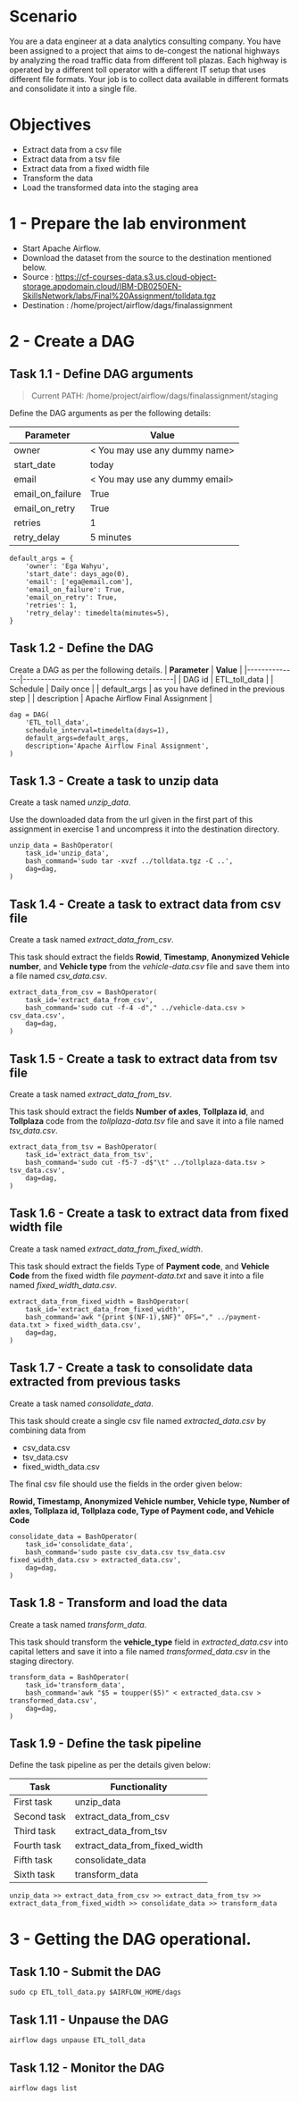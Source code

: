 # Scenario
You are a data engineer at a data analytics consulting company. You have been assigned to a project that aims to de-congest the national highways by analyzing the road traffic data from different toll plazas. Each highway is operated by a different toll operator with a different IT setup that uses different file formats. Your job is to collect data available in different formats and consolidate it into a single file.

# Objectives
- Extract data from a csv file
- Extract data from a tsv file
- Extract data from a fixed width file
- Transform the data
- Load the transformed data into the staging area

# 1 - Prepare the lab environment

- Start Apache Airflow.
- Download the dataset from the source to the destination mentioned below.
- Source : https://cf-courses-data.s3.us.cloud-object-storage.appdomain.cloud/IBM-DB0250EN-SkillsNetwork/labs/Final%20Assignment/tolldata.tgz
- Destination : /home/project/airflow/dags/finalassignment

# 2 - Create a DAG
## Task 1.1 - Define DAG arguments
>Current PATH: /home/project/airflow/dags/finalassignment/staging

Define the DAG arguments as per the following details:

| **Parameter**    | **Value**                      |
|------------------|--------------------------------|
| owner            | < You may use any dummy name>  |
| start_date       | today                          |
| email            | < You may use any dummy email> |
| email_on_failure | True                           |
| email_on_retry   | True                           |
| retries          | 1                              |
| retry_delay      | 5 minutes                      |

```
default_args = {
    'owner': 'Ega Wahyu',
    'start_date': days_ago(0),
    'email': ['ega@email.com'],
    'email_on_failure': True,
    'email_on_retry': True,
    'retries': 1,
    'retry_delay': timedelta(minutes=5),
}
```

## Task 1.2 - Define the DAG
Create a DAG as per the following details.
| **Parameter** | **Value**                                |
|---------------|------------------------------------------|
| DAG id        | ETL_toll_data                            |
| Schedule      | Daily once                               |
| default_args  | as you have defined in the previous step |
| description   | Apache Airflow Final Assignment          |

```
dag = DAG(
    'ETL_toll_data',
    schedule_interval=timedelta(days=1),
    default_args=default_args,
    description='Apache Airflow Final Assignment',
)
```

## Task 1.3 - Create a task to unzip data
Create a task named *unzip_data*.

Use the downloaded data from the url given in the first part of this assignment in exercise 1 and uncompress it into the destination directory.
```
unzip_data = BashOperator(
    task_id='unzip_data',
    bash_command='sudo tar -xvzf ../tolldata.tgz -C ..',
    dag=dag,
)
```

## Task 1.4 - Create a task to extract data from csv file
Create a task named *extract_data_from_csv*.

This task should extract the fields **Rowid**, **Timestamp**, **Anonymized Vehicle number**, and **Vehicle type** from the *vehicle-data.csv* file and save them into a file named *csv_data.csv*.

```
extract_data_from_csv = BashOperator(
    task_id='extract_data_from_csv',
    bash_command='sudo cut -f-4 -d"," ../vehicle-data.csv > csv_data.csv',
    dag=dag,
)
```

## Task 1.5 - Create a task to extract data from tsv file
Create a task named *extract_data_from_tsv*.

This task should extract the fields **Number of axles**, **Tollplaza id**, and **Tollplaza** code from the *tollplaza-data.tsv* file and save it into a file named *tsv_data.csv*.
```
extract_data_from_tsv = BashOperator(
    task_id='extract_data_from_tsv',
    bash_command='sudo cut -f5-7 -d$"\t" ../tollplaza-data.tsv > tsv_data.csv',
    dag=dag,
)
```

## Task 1.6 - Create a task to extract data from fixed width file
Create a task named *extract_data_from_fixed_width*.

This task should extract the fields Type of **Payment code**, and **Vehicle Code** from the fixed width file *payment-data.txt* and save it into a file named *fixed_width_data.csv*.

```
extract_data_from_fixed_width = BashOperator(
    task_id='extract_data_from_fixed_width',
    bash_command='awk "{print $(NF-1),$NF}" OFS="," ../payment-data.txt > fixed_width_data.csv',
    dag=dag,
)
```

## Task 1.7 - Create a task to consolidate data extracted from previous tasks

Create a task named *consolidate_data*.

This task should create a single csv file named *extracted_data.csv* by combining data from

- csv_data.csv
- tsv_data.csv
- fixed_width_data.csv
  
The final csv file should use the fields in the order given below:

**Rowid, Timestamp, Anonymized Vehicle number, Vehicle type, Number of axles, Tollplaza id, Tollplaza code, Type of Payment code, and Vehicle Code**

```
consolidate_data = BashOperator(
    task_id='consolidate_data',
    bash_command='sudo paste csv_data.csv tsv_data.csv fixed_width_data.csv > extracted_data.csv',
    dag=dag,
)
```

## Task 1.8 - Transform and load the data
Create a task named *transform_data*.

This task should transform the **vehicle_type** field in *extracted_data.csv* into capital letters and save it into a file named *transformed_data.csv* in the staging directory.

```
transform_data = BashOperator(
    task_id='transform_data',
    bash_command='awk "$5 = toupper($5)" < extracted_data.csv > transformed_data.csv',
    dag=dag,
)
```

## Task 1.9 - Define the task pipeline
Define the task pipeline as per the details given below:

| **Task**    | **Functionality**             |
|-------------|-------------------------------|
| First task  | unzip_data                    |
| Second task | extract_data_from_csv         |
| Third task  | extract_data_from_tsv         |
| Fourth task | extract_data_from_fixed_width |
| Fifth task  | consolidate_data              |
| Sixth task  | transform_data                |

```
unzip_data >> extract_data_from_csv >> extract_data_from_tsv >> extract_data_from_fixed_width >> consolidate_data >> transform_data
```

# 3 - Getting the DAG operational.
## Task 1.10 - Submit the DAG
```
sudo cp ETL_toll_data.py $AIRFLOW_HOME/dags
```
## Task 1.11 - Unpause the DAG
```
airflow dags unpause ETL_toll_data
```
## Task 1.12 - Monitor the DAG
```
airflow dags list
```
